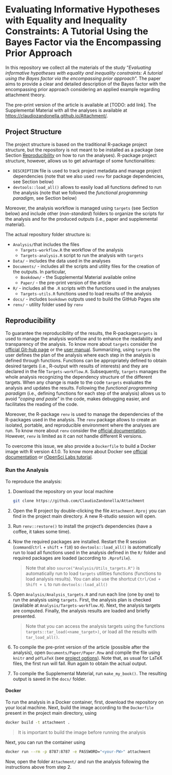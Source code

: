 
<!-- README.md is generated from README.Rmd. Please edit that file -->

# Evaluating Informative Hypotheses with Equality and Inequality Constraints: A Tutorial Using the Bayes Factor via the Encompassing Prior Approach

In this repository we collect all the materials of the study
“*Evaluating informative hypotheses with equality and inequality
constraints: A tutorial using the Bayes factor via the encompassing
prior approach*”. The paper aims to provide a clear and detailed
description of the Bayes factor with the encompassing prior approach
considering an applied example regarding attachment theory.

The pre-print version of the article is available at \[TODO: add link\].
The Supplemental Material with all the analyses is available at
<https://claudiozandonella.github.io/Attachment/>.

## Project Structure

The project structure is based on the traditional R-package project
structure, but the repository is not meant to be installed as a package
(see Section [Reproducibility](#reproducibility) on how to run the
analyses). R-package project structure, however, allows us to get
advantage of some functionalities:

-   `DESCRIPTION` file is used to track project metadata and manage
    project dependencies (note that we also used `renv` for package
    dependencies, see Section below)
-   `devtools::load_all()` allows to easily load all functions defined
    to run the analysis (note that we followed the *functional
    programming paradigm*, see Section below)

Moreover, the analysis workflow is managed using `targets` (see Section
below) and include other (*non-standard*) folders to organize the
scripts for the analysis and for the produced outputs (i.e., paper and
supplemental material).

The actual repository folder structure is:

-   `Analysis/`that includes the files
    -   `Targets-workflow.R` the workflow of the analysis
    -   `Targets-analysis.R` script to run the analysis with `targets`
-   `Data/` - includes the data used in the analyses
-   `Documents/` - includes all the scripts and utility files for the
    creation of the outputs. In particular,
    -   `Bookdown/` - the Supplemental Material available online
    -   `Paper/` - the pre-print version of the article
-   `R/` - includes all the `.R` scripts with the functions used in the
    analyses
    -   `Targets-utils.R` functions used to load results of the analysis
-   `docs/` - includes `bookdown` outputs used to build the GitHub Pages
    site
-   `renv/` - utility folder used by `renv`

## Reproducibility

To guarantee the reproducibility of the results, the R-package`targets`
is used to manage the analysis workflow and to enhance the readability
and transparency of the analysis. To know more about `targets` consider
the [official Git-hub page](https://github.com/ropensci/targets) or the
[user manual](https://books.ropensci.org/targets/). Summarizing, using
`targets` the user defines the plan of the analysis where each step in
the analysis is defined through functions. Functions can be
appropriately defined to obtain desired targets (i.e., R-output with
results of interests) and they are declared in the file
`Targets-workflow.R`. Subsequently, `targets` manages the whole analysis
recognizing the dependency structure of the different targets. When any
change is made to the code `targets` evaluates the analysis and updates
the results. Following the *functional programming paradigm* (i.e.,
defining functions for each step of the analysis) allows us to avoid
“*coping and paste*” in the code, makes debugging easier, and
facilitates the reading of the code.

Moreover, the R-package `renv` is used to manage the dependencies of the
R-packages used in the analysis. The `renv` package allows to create an
isolated, portable, and reproducible environment where the analyses are
run. To know more about `renv` consider the [official
documentation](https://rstudio.github.io/renv/articles/renv.html).
However, `renv` is limited as it can not handle different R versions.

To overcome this issue, we also provide a `Dockerfile` to build a Docker
image with R version 4.1.0. To know more about Docker see [official
documentation](https://www.docker.com/) or [rOpenSci Labs
tutorial](https://jsta.github.io/r-docker-tutorial/).

### Run the Analysis

To reproduce the analysis:

1.  Download the repository on your local machine

    ``` bash
    git clone https://github.com/ClaudioZandonella/Attachment
    ```

2.  Open the R project by double-clicking the file `Attachment.Rproj`
    you can find in the project main directory. A new R-studio session
    will open.

3.  Run `renv::restore()` to install the project’s dependencies (have a
    coffee, it takes some time).

4.  Now the required packages are installed. Restart the R session
    (`command`/`ctrl` + `shift` + `f10`) so `devtools::load_all()` is
    automatically run to load all functions used in the analysis defined
    in the `R/` folder and required packages are loaded (according to
    `.Rprofile`).

    > Note that also `source("Analysis/Utils_targets.R")` is
    > automatically run to load `targets` utilities functions (functions
    > to load analysis results). You can also use the shortcut
    > `Ctrl/Cmd + Shift + L` to run `devtools::load_all()`

5.  Open `Analysis/Analysis_targets.R` and run each line (one by one) to
    run the analysis using `targets`. First, the analysis plan is
    checked (available at `Analysis/Targets-workflow.R`). Next, the
    analysis targets are computed. Finally, the analysis results are
    loaded and briefly presented.

    > Note that you can access the analysis targets using the functions
    > `targets::tar_load(<name_target>)`, or load all the results with
    > `tar_load_all()`.

6.  To compile the pre-print version of the article (possible after the
    analysis), open `Documents/Paper/Paper.Rnw` and compile the file
    using `knitr` and `pdfLaTeX` (see [project
    options](https://support.rstudio.com/hc/en-us/articles/200532247-Weaving-Rnw-Files-in-the-RStudio-IDE)).
    Note that, as usual for LaTeX files, the first run will fail. Run
    again to obtain the actual output.

7.  To compile the Supplemental Material, run `make_my_book()`. The
    resulting output is saved in the `docs/` folder.

#### Docker

To run the analysis in a Docker container, first, download the
repository on your local machine. Next, build the image according to the
`Dockerfile` present in the project main directory, using

``` bash
docker build -t attachment .
```

> It is important to build the image before running the analysis

Next, you can run the container using

``` bash
docker run --rm -p 8787:8787 -e PASSWORD="<your-PW>" attachment
```

Now, open the folder `Attachment/` and run the analysis following the
instructions above from step 2.
